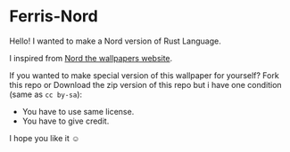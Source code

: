 # Ferris-Nord

Hello!
I wanted to make a Nord version of Rust Language.

I inspired from [Nord the wallpapers website](https://nordthemewallpapers.com/All/).

If you wanted to make special version of this wallpaper for yourself? Fork this repo or Download the zip version of this repo but i have one condition (same as `cc by-sa`):

- You have to use same license.
- You have to give credit.

I hope you like it ☺️
